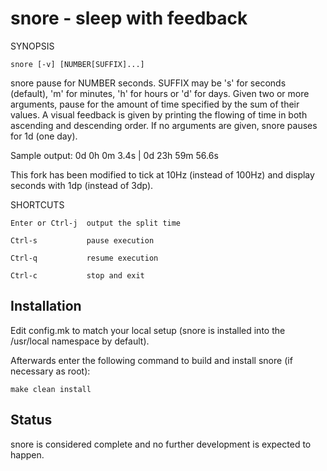 snore - sleep with feedback
===========================

SYNOPSIS

    snore [-v] [NUMBER[SUFFIX]...]

snore pause for NUMBER seconds. SUFFIX may be 's' for seconds (default), 'm'
for minutes, 'h' for hours or 'd' for days. Given two or more arguments, pause
for the amount of time specified by the sum of their values. A visual feedback
is given by printing the flowing of time in both ascending and descending
order. If no arguments are given, snore pauses for 1d (one day).

Sample output:
    0d 0h 0m 3.4s | 0d 23h 59m 56.6s

This fork has been modified to tick at 10Hz (instead of 100Hz) and display
seconds with 1dp (instead of 3dp).

SHORTCUTS

    Enter or Ctrl-j  output the split time

    Ctrl-s           pause execution

    Ctrl-q           resume execution

    Ctrl-c           stop and exit


Installation
------------
Edit config.mk to match your local setup (snore is installed into the
/usr/local namespace by default).

Afterwards enter the following command to build and install snore (if
necessary as root):

    make clean install

Status
------
snore is considered complete and no further development is expected to happen.
